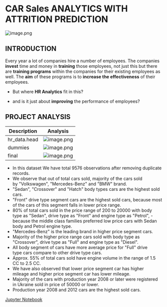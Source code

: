 # CAR Sales ANALYTICS WITH ATTRITION PREDICTION
![image.png](images/HRTalent.png)

## INTRODUCTION

Every year a lot of companies hire a number of employees. The companies __invest__ time and money in __training__ those employees, not just this but there are __training programs__ within the companies for their existing employees as well. The __aim__ of these programs is to __increase the effectiveness__ of their employees. 

- But where __HR Analytics__ fit in this? 

- and is it just about __improving__ the performance of employees?


## PROJECT ANALYSIS

| Description | Analysis |
| --- | --- |
| hr_data.head | ![image.png](images/head.png) |
| dummies | ![image.png](images/dummies.png) |
| final | ![image.png](images/final.png) |
- In this dataset We have total 9576 observations after removing duplicate records.
- We observe that out of total cars sold, majority of the cars sold by "Volkswagen", "Mercedes-Benz" and "BMW" brand.
- "Sedan", "Crossover" and "Hatch" body types cars are the highest sold cars.
- "Front" drive type segment cars are the highest sold cars, because most of the cars of this segment falls in lower price range.
- 80% of total cars sold in the price range of 200 to 20000 with body type as "Sedan", drive type as "Front" and engine type as "Petrol", - because the middle class families preferred low price cars with Sedan body and Petrol engine type.
- "Mercedes-Benz" is the leading brand in higher price segment cars.
- Majority of the higher price range cars sold with body type as "Crossover", drive type as "Full" and engine type as "Diesel".
- All body segment of cars have more average price for "Full" drive type cars compare to other drive type cars.
- Approx. 55% of total cars sold have engine volume in the range of 1.5 CC to 2.5 CC.
- We have also observed that lower price segment car has higher mileage and higher price segment car has lower mileage.
- Majority of the cars with production year 2008 or later were registered in Ukraine sold in price of 50000 or lower.
- Production year 2008 and 2012 cars are the highest sold cars.


[Jupyter Notebook](./CarSales.ipynb)
